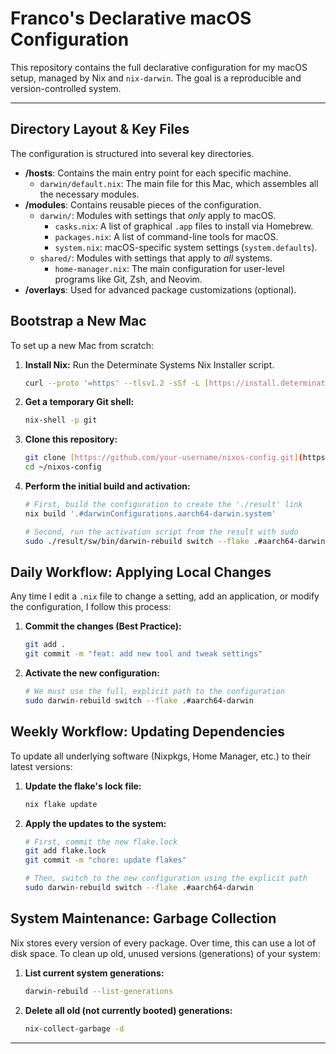 # Franco's Declarative macOS Configuration

This repository contains the full declarative configuration for my macOS setup, managed by Nix and `nix-darwin`. The goal is a reproducible and version-controlled system.

---

## Directory Layout & Key Files

The configuration is structured into several key directories.

-   **/hosts**: Contains the main entry point for each specific machine.
    -   `darwin/default.nix`: The main file for this Mac, which assembles all the necessary modules.
-   **/modules**: Contains reusable pieces of the configuration.
    -   `darwin/`: Modules with settings that *only* apply to macOS.
        - `casks.nix`: A list of graphical `.app` files to install via Homebrew.
        - `packages.nix`: A list of command-line tools for macOS.
        - `system.nix`: macOS-specific system settings (`system.defaults`).
    -   `shared/`: Modules with settings that apply to *all* systems.
        - `home-manager.nix`: The main configuration for user-level programs like Git, Zsh, and Neovim.
-   **/overlays**: Used for advanced package customizations (optional).

## Bootstrap a New Mac

To set up a new Mac from scratch:

1.  **Install Nix:** Run the Determinate Systems Nix Installer script.
    ```bash
    curl --proto '=https' --tlsv1.2 -sSf -L [https://install.determinate.systems/nix](https://install.determinate.systems/nix) | sh -s -- install
    ```

2.  **Get a temporary Git shell:**
    ```bash
    nix-shell -p git
    ```

3.  **Clone this repository:**
    ```bash
    git clone [https://github.com/your-username/nixos-config.git](https://github.com/your-username/nixos-config.git) ~/nixos-config
    cd ~/nixos-config
    ```

4.  **Perform the initial build and activation:**
    ```bash
    # First, build the configuration to create the './result' link
    nix build '.#darwinConfigurations.aarch64-darwin.system'

    # Second, run the activation script from the result with sudo
    sudo ./result/sw/bin/darwin-rebuild switch --flake .#aarch64-darwin
    ```

## Daily Workflow: Applying Local Changes

Any time I edit a `.nix` file to change a setting, add an application, or modify the configuration, I follow this process:

1.  **Commit the changes (Best Practice):**
    ```bash
    git add .
    git commit -m "feat: add new tool and tweak settings"
    ```

2.  **Activate the new configuration:**
    ```bash
    # We must use the full, explicit path to the configuration
    sudo darwin-rebuild switch --flake .#aarch64-darwin
    ```

## Weekly Workflow: Updating Dependencies

To update all underlying software (Nixpkgs, Home Manager, etc.) to their latest versions:

1.  **Update the flake's lock file:**
    ```bash
    nix flake update
    ```

2.  **Apply the updates to the system:**
    ```bash
    # First, commit the new flake.lock
    git add flake.lock
    git commit -m "chore: update flakes"

    # Then, switch to the new configuration using the explicit path
    sudo darwin-rebuild switch --flake .#aarch64-darwin
    ```

## System Maintenance: Garbage Collection

Nix stores every version of every package. Over time, this can use a lot of disk space. To clean up old, unused versions (generations) of your system:

1.  **List current system generations:**
    ```bash
    darwin-rebuild --list-generations
    ```
2.  **Delete all old (not currently booted) generations:**
    ```bash
    nix-collect-garbage -d
    ```

---

